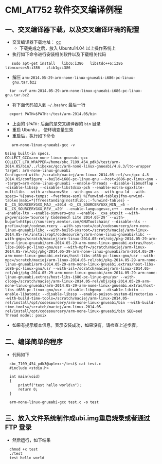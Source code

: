 # CMI_AT752 软件交叉编译例程

## 一、交叉编译器下载，以及交叉编译环境的配置
* 交叉编译器下载地址：
  [cc](https://pan.baidu.com/s/1mgyYfos?errno=0&errmsg=Auth%20Login%20Sucess&&bduss=&ssnerror=0&traceid=)
  * 下载完成之后，放入 Ubuntu14.04 以上操作系统上
* 执行如下命令进行安装相关软件以及下载相关代码
````shell
   sudo apt-get install   libc6:i386   libstdc++6:i386   libncurses5:i386   zlib1g:i386
````
* 解压 `arm-2014.05-29-arm-none-linux-gnueabi-i686-pc-linux-gnu.tar.bz2`
```shell
  tar -xvf arm-2014.05-29-arm-none-linux-gnueabi-i686-pc-linux-gnu.tar.bz2
```
* 将下面代码加入到 `~/.bashrc` 最后一行
```shell
  export PATH=$PATH:~/test/arm-2014.05/bin
```
  * 上面的 `$PATH:` 后面的是交叉编译器的 `bin` 目录
* 重启 Ubuntu ， 使环境变量生效
* 重启后，执行如下命令
```shell
   arm-none-linux-gnueabi-gcc -v
```
```shell
Using built-in specs.
COLLECT_GCC=arm-none-linux-gnueabi-gcc
COLLECT_LTO_WRAPPER=/home/sbc_7109_454_pdk3/test/arm-2014.05/bin/../libexec/gcc/arm-none-linux-gnueabi/4.8.3/lto-wrapper
Target: arm-none-linux-gnueabi
Configured with: /scratch/maciej/arm-linux-2014.05-rel/src/gcc-4.8-2014.05/configure --build=i686-pc-linux-gnu --host=i686-pc-linux-gnu --target=arm-none-linux-gnueabi --enable-threads --disable-libmudflap --disable-libssp --disable-libstdcxx-pch --enable-extra-sgxxlite-multilibs --with-arch=armv5te --with-gnu-as --with-gnu-ld --with-specs='%{save-temps: -fverbose-asm} %{funwind-tables|fno-unwind-tables|mabi=*|ffreestanding|nostdlib:;:-funwind-tables} -D__CS_SOURCERYGXX_MAJ__=2014 -D__CS_SOURCERYGXX_MIN__=5 -D__CS_SOURCERYGXX_REV__=29' --enable-languages=c,c++ --enable-shared --enable-lto --enable-symvers=gnu --enable-__cxa_atexit --with-pkgversion='Sourcery CodeBench Lite 2014.05-29' --with-bugurl=https://sourcery.mentor.com/GNUToolchain/ --disable-nls --prefix=/opt/codesourcery --with-sysroot=/opt/codesourcery/arm-none-linux-gnueabi/libc --with-build-sysroot=/scratch/maciej/arm-linux-2014.05-rel/install/opt/codesourcery/arm-none-linux-gnueabi/libc --with-gmp=/scratch/maciej/arm-linux-2014.05-rel/obj/pkg-2014.05-29-arm-none-linux-gnueabi/arm-2014.05-29-arm-none-linux-gnueabi.extras/host-libs-i686-pc-linux-gnu/usr --with-mpfr=/scratch/maciej/arm-linux-2014.05-rel/obj/pkg-2014.05-29-arm-none-linux-gnueabi/arm-2014.05-29-arm-none-linux-gnueabi.extras/host-libs-i686-pc-linux-gnu/usr --with-mpc=/scratch/maciej/arm-linux-2014.05-rel/obj/pkg-2014.05-29-arm-none-linux-gnueabi/arm-2014.05-29-arm-none-linux-gnueabi.extras/host-libs-i686-pc-linux-gnu/usr --with-isl=/scratch/maciej/arm-linux-2014.05-rel/obj/pkg-2014.05-29-arm-none-linux-gnueabi/arm-2014.05-29-arm-none-linux-gnueabi.extras/host-libs-i686-pc-linux-gnu/usr --with-cloog=/scratch/maciej/arm-linux-2014.05-rel/obj/pkg-2014.05-29-arm-none-linux-gnueabi/arm-2014.05-29-arm-none-linux-gnueabi.extras/host-libs-i686-pc-linux-gnu/usr --disable-libgomp --disable-libitm --enable-libatomic --disable-libssp --enable-poison-system-directories --with-build-time-tools=/scratch/maciej/arm-linux-2014.05-rel/install/opt/codesourcery/arm-none-linux-gnueabi/bin --with-build-time-tools=/scratch/maciej/arm-linux-2014.05-rel/install/opt/codesourcery/arm-none-linux-gnueabi/bin SED=sed
Thread model: posix
```
  * 如果有提示版本信息，表示安装成功，如果没有，请检查上述步骤。

## 二、编译简单的程序
* 代码如下
```shell
  sbc_7109_454_pdk3@aplex:~/test$ cat test.c
  #include <stdio.h>

  int main(void)
  {
      printf("test hello world\n");
      return 0;
  }
```
```shell
  arm-none-linux-gnueabi-gcc test.c -o test
```

## 三、放入文件系统制作成ubi.img重启烧录或者通过 FTP 登录
* 然后运行，如下结果
```shell
  chmod +x test
  ./test
  test hello world
```
